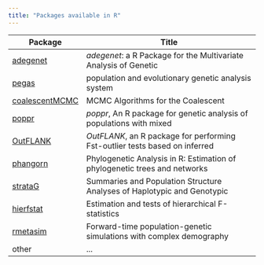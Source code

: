 ```yaml
---
title: "Packages available in R"
---
```


Package    | Title
-----------|------------
[adegenet](https://github.com/thibautjombart/adegenet) | *adegenet*: a R Package for the Multivariate Analysis of Genetic | [ape](http://ape-package.ird.fr/) | analysis of phylogenetics and evolution |
[pegas](https://github.com/emmanuelparadis/pegas)| population and evolutionary genetic analysis system |
[coalescentMCMC](https://github.com/emmanuelparadis/coalescentMCMC) | MCMC Algorithms for the Coalescent
[poppr](https://github.com/grunwaldlab/poppr) | *poppr*, An R package for genetic analysis of populations with mixed 
[OutFLANK](https://github.com/whitlock/OutFLANK) | *OutFLANK*, an R package for performing Fst-outlier tests based on inferred |
[phangorn](https://github.com/KlausVigo/phangorn) | Phylogenetic Analysis in R: Estimation of phylogenetic trees and networks  |
[strataG](https://github.com/EricArcher/strataG)  | Summaries and Population Structure Analyses of Haplotypic and Genotypic  |
[hierfstat](http://www2.unil.ch/popgen/softwares/hierfstat.htm) | Estimation and tests of hierarchical F-statistics |
[rmetasim](https://github.com/stranda/rmetasim) | Forward-time population-genetic simulations with complex demography |
other | ... |

